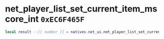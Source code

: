 # net_player_list_set_current_item_mscore_int `0xEC6F465F`

```lua
local result --[[ number ]] = natives.net_ui.net_player_list_set_current_item_mscore_int(_columnindex --[[ number ]], _value --[[ number ]])
```